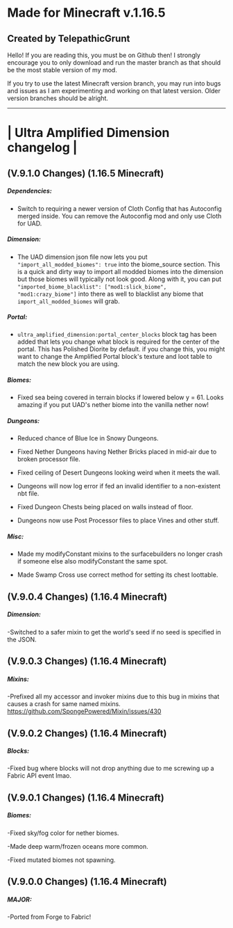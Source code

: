 # Made for Minecraft v.1.16.5

## Created by TelepathicGrunt



Hello! If you are reading this, you must be on Github then! I strongly encourage you to only download and run the master branch as that should be the most stable version of my mod. 

If you try to use the latest Minecraft version branch, you may run into bugs and issues as I am experimenting and working on that latest version. Older version branches should be alright.

---------------------------------------
# | Ultra Amplified Dimension changelog |


## (V.9.1.0 Changes) (1.16.5 Minecraft)

##### Dependencies:
- Switch to requiring a newer version of Cloth Config that has Autoconfig merged inside. 
  You can remove the Autoconfig mod and only use Cloth for UAD.

##### Dimension:
- The UAD dimension json file now lets you put `"import_all_modded_biomes": true` into the biome_source section.
  This is a quick and dirty way to import all modded biomes into the dimension but those biomes will typically not look good.
  Along with it, you can put `"imported_biome_blacklist": ["mod1:slick_biome", "mod1:crazy_biome"]` into there as well to
  blacklist any biome that `import_all_modded_biomes` will grab. 
  
##### Portal:
- `ultra_amplified_dimension:portal_center_blocks` block tag has been added that lets you change what block is required
  for the center of the portal. This has Polished Diorite by default. if you change this, you might want to change the
  Amplified Portal block's texture and loot table to match the new block you are using.

##### Biomes:
- Fixed sea being covered in terrain blocks if lowered below y = 61. Looks amazing if you put UAD's nether biome into the vanilla nether now!

##### Dungeons:
- Reduced chance of Blue Ice in Snowy Dungeons.

- Fixed Nether Dungeons having Nether Bricks placed in mid-air due to broken processor file.

- Fixed ceiling of Desert Dungeons looking weird when it meets the wall.

- Dungeons will now log error if fed an invalid identifier to a non-existent nbt file.

- Fixed Dungeon Chests being placed on walls instead of floor.

- Dungeons now use Post Processor files to place Vines and other stuff.

##### Misc:
- Made my modifyConstant mixins to the surfacebuilders no longer crash if someone else also modifyConstant the same spot.

- Made Swamp Cross use correct method for setting its chest loottable.


## (V.9.0.4 Changes) (1.16.4 Minecraft)

##### Dimension:
-Switched to a safer mixin to get the world's seed if no seed is specified in the JSON.


## (V.9.0.3 Changes) (1.16.4 Minecraft)

##### Mixins:
-Prefixed all my accessor and invoker mixins due to this bug in mixins that causes a crash for same named mixins.
 https://github.com/SpongePowered/Mixin/issues/430
 
 
## (V.9.0.2 Changes) (1.16.4 Minecraft)

##### Blocks:
-Fixed bug where blocks will not drop anything due to me screwing up a Fabric API event lmao.


## (V.9.0.1 Changes) (1.16.4 Minecraft)

##### Biomes:
-Fixed sky/fog color for nether biomes.

-Made deep warm/frozen oceans more common.

-Fixed mutated biomes not spawning.


## (V.9.0.0 Changes) (1.16.4 Minecraft)

##### MAJOR:

-Ported from Forge to Fabric!


